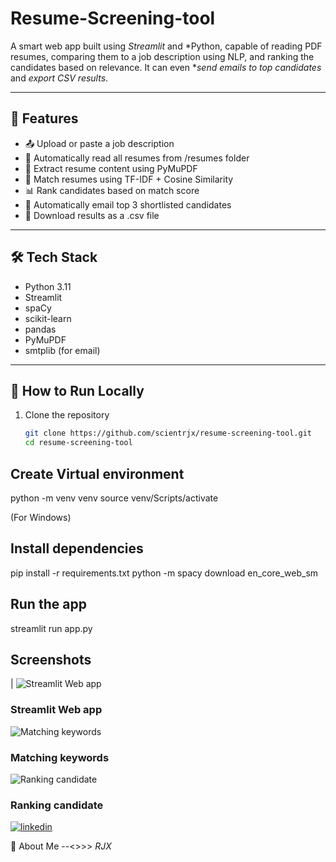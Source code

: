 # Resume-Screening-tool

A smart web app built using *Streamlit* and *Python, capable of reading PDF resumes, comparing them to a job description using NLP, and ranking the candidates based on relevance. It can even **send emails to top candidates* and *export CSV results*.

---

## 📌 Features

- 📤 Upload or paste a job description
- 📂 Automatically read all resumes from /resumes folder
- 🧠 Extract resume content using PyMuPDF
- 🧮 Match resumes using TF-IDF + Cosine Similarity
- 📊 Rank candidates based on match score
- 📩 Automatically email top 3 shortlisted candidates
- 📁 Download results as a .csv file

---

## 🛠 Tech Stack

- Python 3.11
- Streamlit
- spaCy
- scikit-learn
- pandas
- PyMuPDF
- smtplib (for email)

---

## 🚀 How to Run Locally

1. Clone the repository  
   ```bash
   git clone https://github.com/scientrjx/resume-screening-tool.git
   cd resume-screening-tool

## Create Virtual environment 

   python -m venv venv
source venv/Scripts/activate  

(For Windows)

## Install dependencies
pip install -r requirements.txt
python -m spacy download en_core_web_sm
 
## Run the app
streamlit run app.py

## Screenshots

| 
  ![Streamlit Web app](Screens/App.png)
  ### Streamlit Web app
  ![Matching keywords](screens/Matching_keywords.png)
  ###  Matching keywords
  ![Ranking candidate](screens/csv.png)
  ### Ranking candidate

[![linkedin](https://img.shields.io/badge/linkedin-0A66C2?style=for-the-badge&logo=linkedin&logoColor=white)](https://www.linkedin.com/in/raju-kumar-0227872b1?utm_source=share&utm_campaign=share_via&utm_content=profile&utm_medium=android_app)

🚀 About Me --<>>>
 <I>RJX</I>
